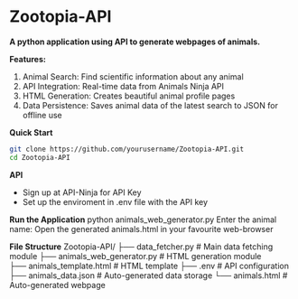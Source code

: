 # Zootopia-API

**A python application using API to generate webpages of animals.** 

**Features:**
1. Animal Search: Find scientific information about any animal
2. API Integration: Real-time data from Animals Ninja API
3. HTML Generation: Creates beautiful animal profile pages
4. Data Persistence: Saves animal data of the latest search to JSON for offline use


**Quick Start**
```bash
git clone https://github.com/yourusername/Zootopia-API.git
cd Zootopia-API
```


**API**
- Sign up at API-Ninja for API Key
- Set up the enviroment in .env file with the API key

**Run the Application**
python animals_web_generator.py
Enter the animal name:
Open the generated animals.html in your favourite web-browser

**File Structure**
Zootopia-API/
├── data_fetcher.py          # Main data fetching module
├── animals_web_generator.py  # HTML generation module  
├── animals_template.html    # HTML template
├── .env                     # API configuration
├── animals_data.json        # Auto-generated data storage
└── animals.html            # Auto-generated webpage

